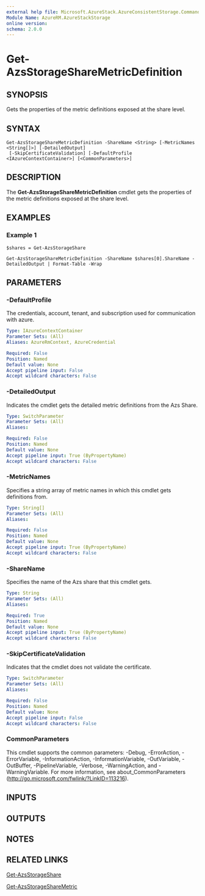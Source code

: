 ```yaml
---
external help file: Microsoft.AzureStack.AzureConsistentStorage.Commands.dll-Help.xml
Module Name: AzureRM.AzureStackStorage
online version: 
schema: 2.0.0
---
```


# Get-AzsStorageShareMetricDefinition

## SYNOPSIS
Gets the properties of the metric definitions exposed at the share level.

## SYNTAX

```
Get-AzsStorageShareMetricDefinition -ShareName <String> [-MetricNames <String[]>] [-DetailedOutput]
 [-SkipCertificateValidation] [-DefaultProfile <IAzureContextContainer>] [<CommonParameters>]
```

## DESCRIPTION
The **Get-AzsStorageShareMetricDefinition** cmdlet gets the properties of the metric definitions exposed at the share level.

## EXAMPLES

### Example 1
```
$shares = Get-AzsStorageShare

Get-AzsStorageShareMetricDefinition -ShareName $shares[0].ShareName -DetailedOutput | Format-Table -Wrap
```

## PARAMETERS

### -DefaultProfile
The credentials, account, tenant, and subscription used for communication with azure.

```yaml
Type: IAzureContextContainer
Parameter Sets: (All)
Aliases: AzureRmContext, AzureCredential

Required: False
Position: Named
Default value: None
Accept pipeline input: False
Accept wildcard characters: False
```

### -DetailedOutput
Indicates the cmdlet gets the detailed metric definitions from the Azs Share.

```yaml
Type: SwitchParameter
Parameter Sets: (All)
Aliases: 

Required: False
Position: Named
Default value: None
Accept pipeline input: True (ByPropertyName)
Accept wildcard characters: False
```

### -MetricNames
Specifies a string array of metric names in which this cmdlet gets definitions from.

```yaml
Type: String[]
Parameter Sets: (All)
Aliases: 

Required: False
Position: Named
Default value: None
Accept pipeline input: True (ByPropertyName)
Accept wildcard characters: False
```

### -ShareName
Specifies the name of the Azs share that this cmdlet gets.

```yaml
Type: String
Parameter Sets: (All)
Aliases: 

Required: True
Position: Named
Default value: None
Accept pipeline input: True (ByPropertyName)
Accept wildcard characters: False
```

### -SkipCertificateValidation
Indicates that the cmdlet does not validate the certificate.

```yaml
Type: SwitchParameter
Parameter Sets: (All)
Aliases: 

Required: False
Position: Named
Default value: None
Accept pipeline input: False
Accept wildcard characters: False
```

### CommonParameters
This cmdlet supports the common parameters: -Debug, -ErrorAction, -ErrorVariable, -InformationAction, -InformationVariable, -OutVariable, -OutBuffer, -PipelineVariable, -Verbose, -WarningAction, and -WarningVariable. For more information, see about_CommonParameters (http://go.microsoft.com/fwlink/?LinkID=113216).

## INPUTS

## OUTPUTS

## NOTES

## RELATED LINKS

[Get-AzsStorageShare](./Get-AzsStorageShare.md)

[Get-AzsStorageShareMetric](./Get-AzsStorageShareMetric.md)

